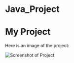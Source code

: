 # Java_Project

# My Project

Here is an image of the project:

![Screenshot of Project](assests/images/javaa.png)
